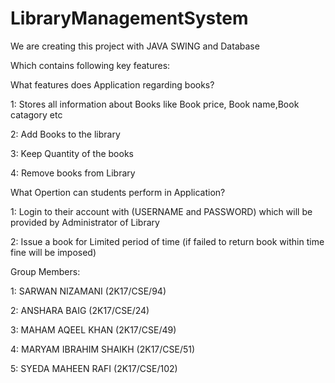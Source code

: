 # LibraryManagementSystem
We are creating this project with JAVA SWING and Database 

Which contains following key features:


What features does Application regarding books?

1: Stores all information about Books like Book price, Book name,Book catagory etc

2: Add Books to the library

3: Keep Quantity of the books

4: Remove books from Library


What Opertion can students perform in Application?

1: Login to their account with (USERNAME and PASSWORD) which will be provided by Administrator of Library

2: Issue a book for Limited period of time (if failed to return book within time fine will be imposed)


Group Members:

1: SARWAN NIZAMANI (2K17/CSE/94)

2: ANSHARA BAIG (2K17/CSE/24)

3: MAHAM AQEEL KHAN (2K17/CSE/49)

4: MARYAM IBRAHIM SHAIKH (2K17/CSE/51)

5: SYEDA MAHEEN RAFI (2K17/CSE/102)
